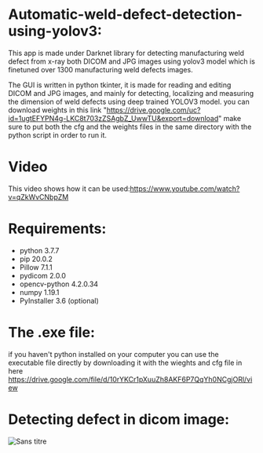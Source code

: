 # Automatic-weld-defect-detection-using-yolov3:
This app is made under Darknet library for detecting manufacturing weld defect from x-ray both DICOM and JPG images using yolov3 model  which is finetuned over 1300 manufacturing weld defects images. 

The GUI is written in python tkinter, it is made for reading and editing DICOM and JPG images, and mainly for detecting, localizing and measuring the dimension of weld defects using deep trained YOLOV3 model.
you can download weights in this link "https://drive.google.com/uc?id=1ugtEFYPN4g-LKC8t703zZSAgbZ_UwwTU&export=download"
make sure to put both the cfg and the weights files in the same directory with the python script in order to run it.
# Video
This video shows how it can be used:https://www.youtube.com/watch?v=qZkWvCNbpZM
# Requirements:

- python 3.7.7
- pip 20.0.2
- Pillow 7.1.1
- pydicom 2.0.0
- opencv-python 4.2.0.34
- numpy 1.19.1
- PyInstaller 3.6 (optional)
# The .exe file:
if you haven't python installed on your computer you can use the executable file directly by downloading it with the wieghts and cfg file in here https://drive.google.com/file/d/10rYKCr1pXuuZh8AKF6P7QqYh0NCgjORl/view
# Detecting defect in dicom image:
![Sans titre](https://user-images.githubusercontent.com/47951668/88341229-22db9c80-cd35-11ea-9a01-0896f93b60d8.png)
